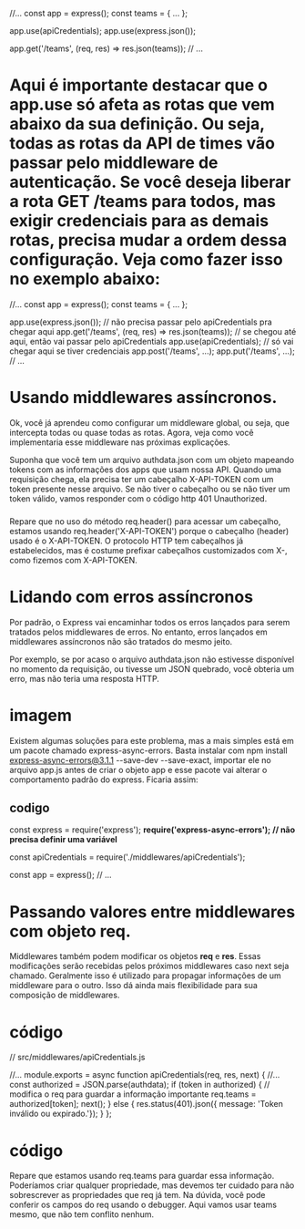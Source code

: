 //...
const app = express();
const teams = { ... };

app.use(apiCredentials);
app.use(express.json());

app.get('/teams', (req, res) => res.json(teams));
// ...


# Aqui é importante destacar que o app.use só afeta as rotas que vem abaixo da sua definição. Ou seja, todas as rotas da API de times vão passar pelo middleware de autenticação. Se você deseja liberar a rota GET /teams para todos, mas exigir credenciais para as demais rotas, precisa mudar a ordem dessa configuração. Veja como fazer isso no exemplo abaixo:


//...
const app = express();
const teams = { ... };

app.use(express.json());
// não precisa passar pelo apiCredentials pra chegar aqui
app.get('/teams', (req, res) => res.json(teams));
// se chegou até aqui, então vai passar pelo apiCredentials
app.use(apiCredentials); 
// só vai chegar aqui se tiver credenciais
app.post('/teams', ...);
app.put('/teams', ...);
// ...

# Usando middlewares assíncronos.

Ok, você já aprendeu como configurar um middleware global, ou seja, que intercepta todas ou quase todas as rotas. Agora, veja como você implementaria esse middleware nas próximas explicações.

Suponha que você tem um arquivo authdata.json com um objeto mapeando tokens com as informações dos apps que usam nossa API. Quando uma requisição chega, ela precisa ter um cabeçalho X-API-TOKEN com um token presente nesse arquivo. Se não tiver o cabeçalho ou se não tiver um token válido, vamos responder com o código http 401 Unauthorized.

###

 Repare que no uso do método req.header() para acessar um cabeçalho, estamos usando req.header('X-API-TOKEN') porque o cabeçalho (header) usado é o X-API-TOKEN. O protocolo HTTP tem cabeçalhos já estabelecidos, mas é costume prefixar cabeçalhos customizados com X-, como fizemos com X-API-TOKEN.

# Lidando com erros assíncronos
Por padrão, o Express vai encaminhar todos os erros lançados para serem tratados pelos middlewares de erros. No entanto, erros lançados em middlewares assíncronos não são tratados do mesmo jeito.

Por exemplo, se por acaso o arquivo authdata.json não estivesse disponível no momento da requisição, ou tivesse um JSON quebrado, você obteria um erro, mas não teria uma resposta HTTP.



# imagem

Existem algumas soluções para este problema, mas a mais simples está em um pacote chamado express-async-errors. Basta instalar com npm install express-async-errors@3.1.1 --save-dev --save-exact, importar ele no arquivo app.js antes de criar o objeto app e esse pacote vai alterar o comportamento padrão do express. Ficaria assim:


## codigo 
const express = require('express');
**require('express-async-errors'); // não precisa definir uma variável**

const apiCredentials = require('./middlewares/apiCredentials');

const app = express();
// ...


# Passando valores entre middlewares com objeto req.

  Middlewares também podem modificar os objetos **req** e **res**. Essas modificações serão recebidas pelos próximos middlewares caso next seja chamado. Geralmente isso é utilizado para propagar informações de um middleware para o outro. Isso dá ainda mais flexibilidade para sua composição de middlewares.


# código 
  // src/middlewares/apiCredentials.js

  //...
  module.exports = async function apiCredentials(req, res, next) {
    //...
    const authorized = JSON.parse(authdata);
    if (token in authorized) {
      // modifica o req para guardar a informação importante
      req.teams = authorized[token];
      next();
    } else {
      res.status(401).json({ message: 'Token inválido ou expirado.'});
    }
  };
# código 


Repare que estamos usando req.teams para guardar essa informação. Poderíamos criar qualquer propriedade, mas devemos ter cuidado para não sobrescrever as propriedades que req já tem. Na dúvida, você pode conferir os campos do req usando o debugger. Aqui vamos usar teams mesmo, que não tem conflito nenhum.









